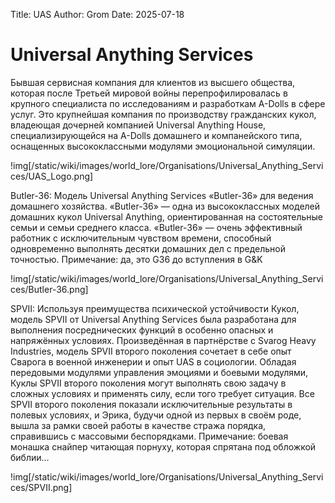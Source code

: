 Title: UAS
Author: Grom
Date: 2025-07-18

# Universal Anything Services

Бывшая сервисная компания для клиентов из высшего общества, которая после Третьей мировой войны перепрофилировалась в крупного специалиста по исследованиям и разработкам A-Dolls в сфере услуг. Это крупнейшая компания по производству гражданских кукол, владеющая дочерней компанией Universal Anything House, специализирующейся на A-Dolls домашнего и компанейского типа, оснащенных высококлассными модулями эмоциональной симуляции.

!img[/static/wiki/images/world_lore/Organisations/Universal_Anything_Services/UAS_Logo.png]

Butler-36: Модель Universal Anything Services «Butler-36» для ведения домашнего хозяйства. «Butler-36» — одна из высококлассных моделей домашних кукол Universal Anything, ориентированная на состоятельные семьи и семьи среднего класса. «Butler-36» — очень эффективный работник с исключительным чувством времени, способный одновременно выполнять десятки домашних дел с предельной точностью.
Примечание: да, это G36 до вступления в G&K

!img[/static/wiki/images/world_lore/Organisations/Universal_Anything_Services/Butler-36.png]

SPVII: Используя преимущества психической устойчивости Кукол, модель SPVII от Universal Anything Services была разработана для выполнения посреднических функций в особенно опасных и напряжённых условиях. Произведённая в партнёрстве с Svarog Heavy Industries, модель SPVII второго поколения сочетает в себе опыт Сварога в военной инженерии и опыт UAS в социологии. Обладая передовыми модулями управления эмоциями и боевыми модулями, Куклы SPVII второго поколения могут выполнять свою задачу в сложных условиях и применять силу, если того требует ситуация. Все SPVII второго поколения показали исключительные результаты в полевых условиях, и Эрика, будучи одной из первых в своём роде, вышла за рамки своей работы в качестве стража порядка, справившись с массовыми беспорядками.
Примечание: боевая монашка снайпер читающая порнуху, которая спрятана под обложкой библии...

!img[/static/wiki/images/world_lore/Organisations/Universal_Anything_Services/SPVII.png]